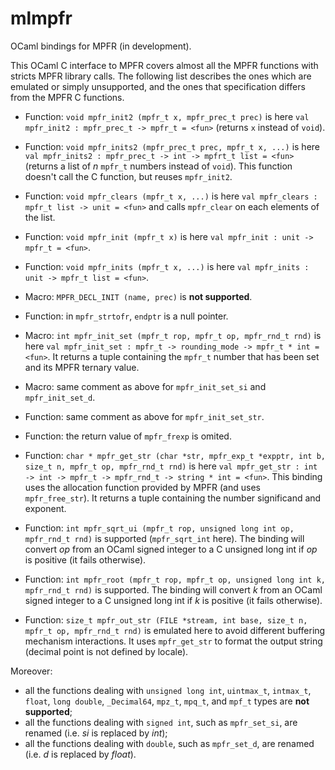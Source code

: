 # mlmpfr
OCaml bindings for MPFR (in development).

This OCaml C interface to MPFR covers almost all the MPFR functions with stricts MPFR library calls. The following list describes the ones which are emulated or simply unsupported, and the ones that specification differs from the MPFR C functions.

 - Function: `void mpfr_init2 (mpfr_t x, mpfr_prec_t prec)` is here `val mpfr_init2 : mpfr_prec_t -> mpfr_t = <fun>` (returns `x` instead of `void`).
 - Function: `void mpfr_inits2 (mpfr_prec_t prec, mpfr_t x, ...)` is here `val mpfr_inits2 : mpfr_prec_t -> int -> mpfrt_t list = <fun>`
 (returns a list of _n_ `mpfr_t` numbers instead of `void`). This function doesn't call the C function, but reuses `mpfr_init2`.
- Function: `void mpfr_clears (mpfr_t x, ...)` is here `val mpfr_clears : mpfr_t list -> unit = <fun>` and calls `mpfr_clear` on each elements of the list.
- Function: `void mpfr_init (mpfr_t x)` is here `val mpfr_init : unit -> mpfr_t = <fun>`.
- Function: `void mpfr_inits (mpfr_t x, ...)` is here `val mpfr_inits : unit -> mpfr_t list = <fun>`.
- Macro: `MPFR_DECL_INIT (name, prec)` is __not supported__.

- Function: in `mpfr_strtofr`, `endptr` is a null pointer.

- Macro: `int mpfr_init_set (mpfr_t rop, mpfr_t op, mpfr_rnd_t rnd)` is here `val mpfr_init_set : mpfr_t -> rounding_mode -> mpfr_t * int = <fun>`. It returns a tuple containing the `mpfr_t` number that has been set and its MPFR ternary value.
- Macro: same comment as above for `mpfr_init_set_si` and `mpfr_init_set_d`.
- Function: same comment as above for `mpfr_init_set_str`.

- Function: the return value of `mpfr_frexp` is omited.
- Function: `char * mpfr_get_str (char *str, mpfr_exp_t *expptr, int b, size_t n, mpfr_t op, mpfr_rnd_t rnd)` is here `val mpfr_get_str : int -> int -> mpfr_t -> mpfr_rnd_t -> string * int = <fun>`. This binding uses the allocation function provided by MPFR (and uses `mpfr_free_str`). It returns a tuple containing the number significand and exponent.

- Function: `int mpfr_sqrt_ui (mpfr_t rop, unsigned long int op, mpfr_rnd_t rnd)` is supported (`mpfr_sqrt_int` here). The binding will convert _op_ from an OCaml signed integer to a C unsigned long int if _op_ is positive (it fails otherwise).
- Function: `int mpfr_root (mpfr_t rop, mpfr_t op, unsigned long int k, mpfr_rnd_t rnd)` is supported. The binding will convert _k_ from an OCaml signed integer to a C unsigned long int if _k_ is positive (it fails otherwise).

- Function: `size_t mpfr_out_str (FILE *stream, int base, size_t n, mpfr_t op, mpfr_rnd_t rnd)` is emulated here to avoid different buffering mechanism interactions. It uses `mpfr_get_str` to format the output string (decimal point is not defined by locale).

Moreover:
- all the functions dealing with `unsigned long int`, `uintmax_t`, `intmax_t`, `float`, `long double`, `_Decimal64`, `mpz_t`, `mpq_t`, and `mpf_t` types are __not supported__;
- all the functions dealing with `signed int`, such as `mpfr_set_si`, are renamed (i.e. _si_ is replaced by _int_);
- all the functions dealing with `double`, such as `mpfr_set_d`, are renamed (i.e. _d_ is replaced by _float_).
